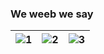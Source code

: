 ### We weeb we say 

| ![1](https://media.giphy.com/media/v1.Y2lkPTc5MGI3NjExMDY4MDc3OTczZjYzYjliOGFmZjg3NTdkYjkxYTkyMjg0MTZjMTFjMiZlcD12MV9pbnRlcm5hbF9naWZzX2dpZklkJmN0PWc/Kxz2K4yFxvKmWjKnzJ/giphy.gif) | ![2](https://media.giphy.com/media/v1.Y2lkPTc5MGI3NjExYzk4OWE1YmE1ZGQwM2U2ODU0Mjk0Mjk3NzliMGJkZmE3MWFjNTQxNSZlcD12MV9pbnRlcm5hbF9naWZzX2dpZklkJmN0PWc/5sIcfOS4MKwAgz5D9y/giphy.gif) | ![3](https://media.giphy.com/media/v1.Y2lkPTc5MGI3NjExNDc5M2UyYWExNzdlZGIxYTY1ZTdiNGRiNTRkYmFkMzI3ZTU4ZDg4MiZlcD12MV9pbnRlcm5hbF9naWZzX2dpZklkJmN0PWc/gbq64PH4JjN67PcWbI/giphy.gif) |
| --- | --- | --- |
